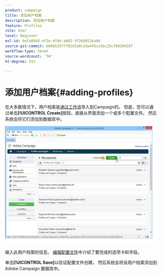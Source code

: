 ```yaml
---
product: campaign
title: 添加用户档案
description: 添加用户档案
feature: Profiles
role: User
level: Beginner
exl-id: befa8948-ef2e-4f4d-a002-3f26d8516a0d
source-git-commit: b666535f7f82d1b8c2da4fbce1bc25cf8d39d187
workflow-type: tm+mt
source-wordcount: '74'
ht-degree: 31%

---
```


# 添加用户档案{#adding-profiles}



在大多数情况下，用户档案是[通过工作流](../../platform/using/import-export-workflows.md)导入到Campaign的。 但是，您可以通过单击&#x200B;**[!UICONTROL Create]**&#x200B;按钮，直接从界面添加一个或多个配置文件。 然后系统会将它们添加到数据库中。

![](assets/s_ncs_user_profile_add.png)

输入此用户档案的信息。 [编辑配置文件](../../platform/using/editing-a-profile.md)中介绍了要完成的选项卡和字段。

单击&#x200B;**[!UICONTROL Save]**&#x200B;以验证配置文件创建。 然后系统会将该用户档案添加到 Adobe Campaign 数据库中。
